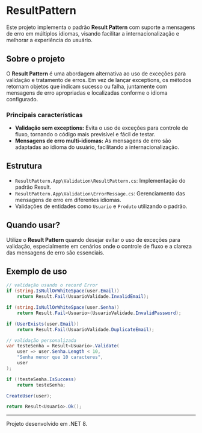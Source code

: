 ﻿# ResultPattern

Este projeto implementa o padrão **Result Pattern** com suporte a mensagens de erro em múltiplos idiomas, visando facilitar a internacionalização e melhorar a experiência do usuário.

## Sobre o projeto

O **Result Pattern** é uma abordagem alternativa ao uso de exceções para validação e tratamento de erros. Em vez de lançar exceptions, os métodos retornam objetos que indicam sucesso ou falha, juntamente com mensagens de erro apropriadas e localizadas conforme o idioma configurado.

### Principais características

- **Validação sem exceptions:** Evita o uso de exceções para controle de fluxo, tornando o código mais previsível e fácil de testar.
- **Mensagens de erro multi-idiomas:** As mensagens de erro são adaptadas ao idioma do usuário, facilitando a internacionalização.

## Estrutura

- `ResultPattern.App\Validation\ResultPattern.cs`: Implementação do padrão Result.
- `ResultPattern.App\Validation\ErrorMessage.cs`: Gerenciamento das mensagens de erro em diferentes idiomas.
- Validações de entidades como `Usuario` e `Produto` utilizando o padrão.

## Quando usar?

Utilize o **Result Pattern** quando desejar evitar o uso de exceções para validação, especialmente em cenários onde o controle de fluxo e a clareza das mensagens de erro são essenciais.

## Exemplo de uso

```csharp
// validação usando o record Error
if (string.IsNullOrWhiteSpace(user.Email))
    return Result.Fail(UsuarioValidade.InvalidEmail);

if (string.IsNullOrWhiteSpace(user.Senha))
    return Result.Fail<Usuario>(UsuarioValidade.InvalidPassword);

if (UserExists(user.Email))
    return Result.Fail(UsuarioValidade.DuplicateEmail);

// validação personalizada
var testeSenha = Result<Usuario>.Validate(
    user => user.Senha.Length < 10,
    "Senha menor que 10 caracteres",
    user
);

if (!testeSenha.IsSuccess)
    return testeSenha;

CreateUser(user);

return Result<Usuario>.Ok();
```

---

Projeto desenvolvido em .NET 8.